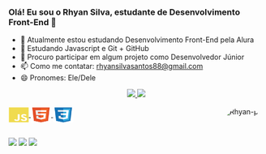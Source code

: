 ### Olá! Eu sou o Rhyan Silva, estudante de Desenvolvimento Front-End 👋

- 🔭 Atualmente estou estudando Desenvolvimento Front-End pela Alura
- 🌱 Estudando Javascript e Git + GitHub
- 👯 Procuro participar em algum projeto como Desenvolvedor Júnior
- 📫 Como me contatar: rhyansilvasantos88@gmail.com
- 😄 Pronomes: Ele/Dele

<div align="center">
  <a href="https://github.com/RhyannSilva">
  <img height="180em" src="https://github-readme-stats.vercel.app/api?username=RhyannSilva&show_icons=true&theme=dracula&include_all_commits=true&count_private=true"/>
  <img height="180em" src="https://github-readme-stats.vercel.app/api/top-langs/?username=RhyannSilva&layout=compact&langs_count=7&theme=dracula"/>
</div>
  
  <div style="display: inline_block"><br>
  <img align="center" alt="Rhyan-Js" height="30" width="40" src="https://raw.githubusercontent.com/devicons/devicon/master/icons/javascript/javascript-plain.svg">
  <img align="center" alt="Rafa-HTML" height="30" width="40" src="https://raw.githubusercontent.com/devicons/devicon/master/icons/html5/html5-original.svg">
  <img align="center" alt="Rafa-CSS" height="30" width="40" src="https://raw.githubusercontent.com/devicons/devicon/master/icons/css3/css3-original.svg">
  <img align="right" alt="Rhyan-pic" height="150" style="border-radius:50px;" src="https://avatars.githubusercontent.com/u/95183154?v=4">
</div>
  
  ##
  
  <div>
  <a href="https://www.instagram.com/rhyan_sss/" target="_blank"><img src="https://img.shields.io/badge/-Instagram-%23E4405F?style=for-the-badge&logo=instagram&logoColor=white" target="_blank"></a> 
  <a href = "mailto:rhyansilvasantos88@gmail.com"><img src="https://img.shields.io/badge/-Gmail-%23333?style=for-the-badge&logo=gmail&logoColor=white" target="_blank"></a>
  <a href="https://www.linkedin.com/in/rhyansilva/" target="_blank"><img src="https://img.shields.io/badge/-LinkedIn-%230077B5?style=for-the-badge&logo=linkedin&logoColor=white" target="_blank"></a> 
   </div>
  
